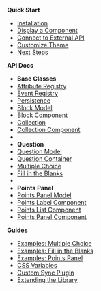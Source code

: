 **Quick Start**

- [Installation](quick-start/installation.md)
- [Display a Component](quick-start/display-component.md)
- [Connect to External API](quick-start/external-api.md)
- [Customize Theme](quick-start/customize-theme.md)
- [Next Steps](quick-start/next-steps.md)

**API Docs**

- **Base Classes**
- [Attribute Registry](api-docs/base-classes/attribute-registry.md)
- [Event Registry](api-docs/base-classes/event-registry.md)
- [Persistence](api-docs/base-classes/persistence.md)
- [Block Model](api-docs/base-classes/block-model.md)
- [Block Component](api-docs/base-classes/block-component.md)
- [Collection](api-docs/base-classes/collection.md)
- [Collection Component](api-docs/base-classes/collection-component.md)
-
- **Question**
- [Question Model](api-docs/question/question-model.md)
- [Question Container](api-docs/question/question-container.md)
- [Multiple Choice](api-docs/question/multiple-choice.md)
- [Fill in the Blanks](api-docs/question/fill-blanks.md)
-
- **Points Panel**
- [Points Panel Model](api-docs/points-panel/points-panel-model.md)
- [Points Label Component](api-docs/points-panel/points-label-component.md)
- [Points List Component](api-docs/points-panel/points-list-component.md)
- [Points Panel Component](api-docs/points-panel/points-panel-component.md)

**Guides**

- [Examples: Multiple Choice](guides/multiple-choice.md)
- [Examples: Fill in the Blanks](guides/fill-blanks.md)
- [Examples: Points Panel](guides/points-panel.md)
- [CSS Variables](guides/css-variables.md)
- [Custom Sync Plugin](guides/custom-plugins.md)
- [Extending the Library](guides/extending-the-library.md)
